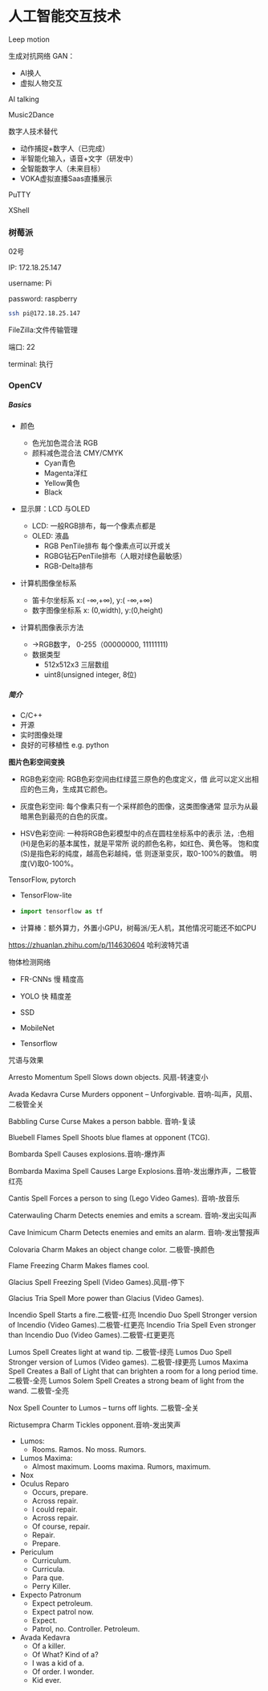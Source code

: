 # 人工智能交互技术

Leep motion

生成对抗网络 GAN：

- AI换人
- 虚拟人物交互

AI talking 

Music2Dance

数字人技术替代

- 动作捕捉+数字人（已完成）
- 半智能化输入，语音+文字（研发中）
- 全智能数字人（未来目标）
- VOKA虚拟直播Saas直播展示

PuTTY

XShell

### 树莓派

02号

IP: 172.18.25.147

username: Pi

password: raspberry

```bash
ssh pi@172.18.25.147
```

FileZilla:文件传输管理

端口: 22

terminal: 执行

### OpenCV

##### Basics

- 颜色
  - 色光加色混合法 RGB
  - 颜料减色混合法 CMY/CMYK
    - Cyan青色
    - Magenta洋红
    - Yellow黄色
    - Black
- 显示屏：LCD 与OLED
  - LCD: 一般RGB排布，每一个像素点都是
  - OLED: 液晶 
    - RGB PenTile排布 每个像素点可以开或关
    - RGBG钻石PenTile排布（人眼对绿色最敏感）
    - RGB-Delta排布
- 计算机图像坐标系
  - 笛卡尔坐标系 x:( -∞,+∞), y:( -∞,+∞) 
  - 数字图像坐标系 x: (0,width), y:(0,height)

- 计算机图像表示方法
  - ->RGB数字， 0-255（00000000, 11111111)
  - 数据类型
    - 512x512x3 三层数组
    - uint8(unsigned integer, 8位) 

##### 简介

- C/C++
- 开源
- 实时图像处理
- 良好的可移植性 e.g. python

**图片色彩空间变换**

- RGB色彩空间: RGB色彩空间由红绿蓝三原色的色度定义，借 此可以定义出相应的色三角，生成其它颜色。

- 灰度色彩空间: 每个像素只有一个采样颜色的图像，这类图像通常 显示为从最暗黑色到最亮的白色的灰度。

- HSV色彩空间: 一种将RGB色彩模型中的点在圆柱坐标系中的表示 法，:色相(H)是色彩的基本属性，就是平常所 说的颜色名称，如红色、黄色等。 饱和度(S)是指色彩的纯度，越高色彩越纯，低 则逐渐变灰，取0-100%的数值。 明度(V)取0-100%。



TensorFlow, pytorch

- TensorFlow-lite

- ```python
  import tensorflow as tf
  ```

- 计算棒：额外算力，外置小GPU，树莓派/无人机，其他情况可能还不如CPU

https://zhuanlan.zhihu.com/p/114630604 哈利波特咒语



物体检测网络

- FR-CNNs 慢 精度高
- YOLO 快 精度差
- SSD 
- MobileNet

- Tensorflow 





咒语与效果

Arresto Momentum	Spell	Slows down objects. 风扇-转速变小

Avada Kedavra	Curse	Murders opponent – Unforgivable. 音响-叫声，风扇、二极管全关

Babbling Curse 	Curse	Makes a person babble. 音响-复读

Bluebell Flames	Spell	Shoots blue flames at opponent (TCG). 

Bombarda	Spell	Causes explosions.音响-爆炸声

Bombarda Maxima	Spell	Causes Large Explosions.音响-发出爆炸声，二极管红亮

Cantis	Spell	Forces a person to sing (Lego Video Games). 音响-放音乐

Caterwauling	Charm	Detects enemies and emits a scream. 音响-发出尖叫声

Cave Inimicum	Charm	Detects enemies and emits an alarm. 音响-发出警报声

Colovaria	Charm	Makes an object change color. 二极管-换颜色

Flame Freezing	Charm Makes flames cool.

Glacius	Spell	Freezing Spell (Video Games).风扇-停下

Glacius Tria	Spell	More power than Glacius (Video Games).

Incendio	Spell	Starts a fire.二极管-红亮
Incendio Duo	Spell	Stronger version of Incendio (Video Games).二极管-红更亮
Incendio Tria	Spell	Even stronger than Incendio Duo (Video Games).二极管-红更更亮

Lumos	Spell	Creates light at wand tip. 二极管-绿亮
Lumos Duo	Spell	Stronger version of Lumos (Video games). 二极管-绿更亮
Lumos Maxima	Spell	Creates a Ball of Light that can brighten a room for a long period time.二极管-全亮
Lumos Solem	Spell	Creates a strong beam of light from the wand. 二极管-全亮

Nox	Spell	Counter to Lumos – turns off lights. 二极管-全关

Rictusempra	Charm	Tickles opponent.音响-发出笑声



- Lumos:
  - Rooms. Ramos. No moss. Rumors. 
- Lumos Maxima:
  - Almost maximum. Looms maxima. Rumors, maximum.
- Nox
- Oculus Reparo
  - Occurs, prepare.
  - Across repair.
  - I could repair.
  - Across repair.
  - Of course, repair.
  - Repair.
  - Prepare.
- Periculum
  - Curriculum.
  - Curricula.
  - Para que.
  - Perry Killer.
- Expecto Patronum
  -  Expect petroleum.
  -  Expect patrol now.
  - Expect.
  - Patrol, no. Controller. Petroleum.
- Avada Kedavra
  - Of a killer. 
  - Of What? Kind of a?
  - I was a kid of a.
  - Of order. I wonder.
  - Kid ever.
